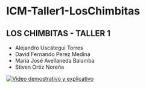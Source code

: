 # ICM-Taller1-LosChimbitas

## LOS CHIMBITAS - TALLER 1

- Alejandro Uscátegui Torres
- David Fernando Perez Medina
- Maria José Avellaneda Balamba
- Stiven Ortiz Noreña

[![Video demostrativo y explicativo]([URL_del_miniatura_del_video](https://i9.ytimg.com/vi_webp/m6Ym_XqS56w/mq2.webp?sqp=CJSewKcG-oaymwEmCMACELQB8quKqQMa8AEB-AH-CYAC0AWKAgwIABABGGUgVChGMA8=&rs=AOn4CLAFpb6BpA70IW4Fd7PXPpZg5foOXA)https://i9.ytimg.com/vi_webp/m6Ym_XqS56w/mq2.webp?sqp=CJSewKcG-oaymwEmCMACELQB8quKqQMa8AEB-AH-CYAC0AWKAgwIABABGGUgVChGMA8=&rs=AOn4CLAFpb6BpA70IW4Fd7PXPpZg5foOXA)]([URL_del_video](https://youtu.be/m6Ym_XqS56w)https://youtu.be/m6Ym_XqS56w)
